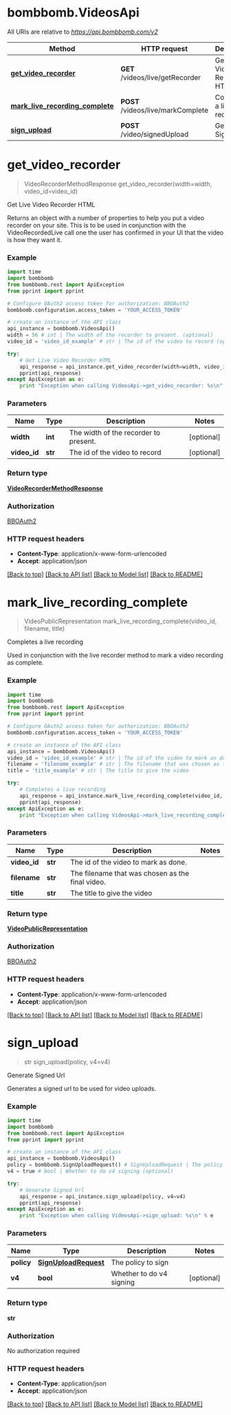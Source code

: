 # bombbomb.VideosApi

All URIs are relative to *https://api.bombbomb.com/v2*

Method | HTTP request | Description
------------- | ------------- | -------------
[**get_video_recorder**](VideosApi.md#get_video_recorder) | **GET** /videos/live/getRecorder | Get Live Video Recorder HTML
[**mark_live_recording_complete**](VideosApi.md#mark_live_recording_complete) | **POST** /videos/live/markComplete | Completes a live recording
[**sign_upload**](VideosApi.md#sign_upload) | **POST** /video/signedUpload | Generate Signed Url


# **get_video_recorder**
> VideoRecorderMethodResponse get_video_recorder(width=width, video_id=video_id)

Get Live Video Recorder HTML

Returns an object with a number of properties to help you put a video recorder on your site.         This is to be used in conjunction with the VideoRecordedLive call one the user has confirmed in your UI that         the video is how they want it.

### Example 
```python
import time
import bombbomb
from bombbomb.rest import ApiException
from pprint import pprint

# Configure OAuth2 access token for authorization: BBOAuth2
bombbomb.configuration.access_token = 'YOUR_ACCESS_TOKEN'

# create an instance of the API class
api_instance = bombbomb.VideosApi()
width = 56 # int | The width of the recorder to present. (optional)
video_id = 'video_id_example' # str | The id of the video to record (optional)

try: 
    # Get Live Video Recorder HTML
    api_response = api_instance.get_video_recorder(width=width, video_id=video_id)
    pprint(api_response)
except ApiException as e:
    print "Exception when calling VideosApi->get_video_recorder: %s\n" % e
```

### Parameters

Name | Type | Description  | Notes
------------- | ------------- | ------------- | -------------
 **width** | **int**| The width of the recorder to present. | [optional] 
 **video_id** | **str**| The id of the video to record | [optional] 

### Return type

[**VideoRecorderMethodResponse**](VideoRecorderMethodResponse.md)

### Authorization

[BBOAuth2](../README.md#BBOAuth2)

### HTTP request headers

 - **Content-Type**: application/x-www-form-urlencoded
 - **Accept**: application/json

[[Back to top]](#) [[Back to API list]](../README.md#documentation-for-api-endpoints) [[Back to Model list]](../README.md#documentation-for-models) [[Back to README]](../README.md)

# **mark_live_recording_complete**
> VideoPublicRepresentation mark_live_recording_complete(video_id, filename, title)

Completes a live recording

Used in conjunction with the live recorder method to mark a video recording as complete.

### Example 
```python
import time
import bombbomb
from bombbomb.rest import ApiException
from pprint import pprint

# Configure OAuth2 access token for authorization: BBOAuth2
bombbomb.configuration.access_token = 'YOUR_ACCESS_TOKEN'

# create an instance of the API class
api_instance = bombbomb.VideosApi()
video_id = 'video_id_example' # str | The id of the video to mark as done.
filename = 'filename_example' # str | The filename that was chosen as the final video.
title = 'title_example' # str | The title to give the video

try: 
    # Completes a live recording
    api_response = api_instance.mark_live_recording_complete(video_id, filename, title)
    pprint(api_response)
except ApiException as e:
    print "Exception when calling VideosApi->mark_live_recording_complete: %s\n" % e
```

### Parameters

Name | Type | Description  | Notes
------------- | ------------- | ------------- | -------------
 **video_id** | **str**| The id of the video to mark as done. | 
 **filename** | **str**| The filename that was chosen as the final video. | 
 **title** | **str**| The title to give the video | 

### Return type

[**VideoPublicRepresentation**](VideoPublicRepresentation.md)

### Authorization

[BBOAuth2](../README.md#BBOAuth2)

### HTTP request headers

 - **Content-Type**: application/x-www-form-urlencoded
 - **Accept**: application/json

[[Back to top]](#) [[Back to API list]](../README.md#documentation-for-api-endpoints) [[Back to Model list]](../README.md#documentation-for-models) [[Back to README]](../README.md)

# **sign_upload**
> str sign_upload(policy, v4=v4)

Generate Signed Url

Generates a signed url to be used for video uploads.

### Example 
```python
import time
import bombbomb
from bombbomb.rest import ApiException
from pprint import pprint

# create an instance of the API class
api_instance = bombbomb.VideosApi()
policy = bombbomb.SignUploadRequest() # SignUploadRequest | The policy to sign
v4 = true # bool | Whether to do v4 signing (optional)

try: 
    # Generate Signed Url
    api_response = api_instance.sign_upload(policy, v4=v4)
    pprint(api_response)
except ApiException as e:
    print "Exception when calling VideosApi->sign_upload: %s\n" % e
```

### Parameters

Name | Type | Description  | Notes
------------- | ------------- | ------------- | -------------
 **policy** | [**SignUploadRequest**](SignUploadRequest.md)| The policy to sign | 
 **v4** | **bool**| Whether to do v4 signing | [optional] 

### Return type

**str**

### Authorization

No authorization required

### HTTP request headers

 - **Content-Type**: application/json
 - **Accept**: application/json

[[Back to top]](#) [[Back to API list]](../README.md#documentation-for-api-endpoints) [[Back to Model list]](../README.md#documentation-for-models) [[Back to README]](../README.md)

